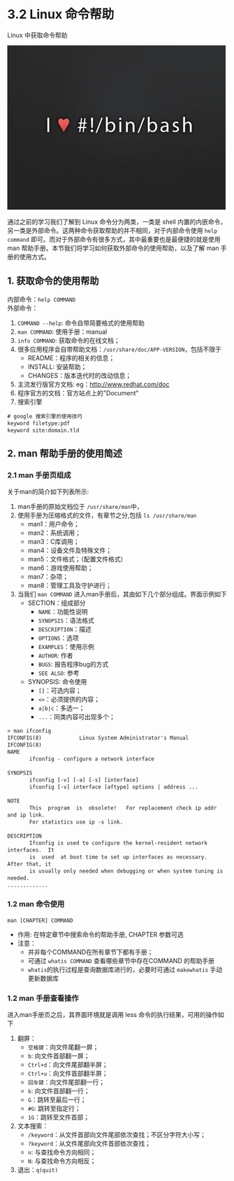 # 3.2 Linux 命令帮助


Linux 中获取命令帮助

![linux-mt](/images/linux_mt/linux_mt.jpg)
<!-- more -->

通过之前的学习我们了解到 Linux 命令分为两类，一类是 shell 内置的内嵌命令，另一类是外部命令。这两种命令获取帮助的并不相同，对于内部命令使用 `help command` 即可。而对于外部命令有很多方式，其中最重要也是最便捷的就是使用 man 帮助手册。本节我们将学习如何获取外部命令的使用帮助，以及了解 man 手册的使用方式。

## 1. 获取命令的使用帮助
内部命令：`help COMMAND`  
外部命令：
1. `COMMAND --help`: 命令自带简要格式的使用帮助
2.  `man COMMAND`: 使用手册：manual
3. `info COMMAND`: 获取命令的在线文档；
4. 很多应用程序会自带帮助文档：`/usr/share/doc/APP-VERSION`，包括不限于
	- README：程序的相关的信息；
	- INSTALL: 安装帮助；
	- CHANGES：版本迭代时的改动信息；
5. 主流发行版官方文档: eg：http://www.redhat.com/doc
6. 程序官方的文档：官方站点上的"Document"
7. 搜索引擎

```
# google 搜索引擎的使用技巧
keyword filetype:pdf
keyword site:domain.tld
```

## 2. man 帮助手册的使用简述
### 2.1 man 手册页组成
关于man的简介如下列表所示:
1. man手册的原始文档位于 `/usr/share/man`中，
2. 使用手册为压缩格式的文件，有章节之分,包括 `ls /usr/share/man`
	- man1：用户命令；
	- man2：系统调用；
	- man3：C库调用；
	- man4：设备文件及特殊文件；
	- man5：文件格式；（配置文件格式）
	- man6：游戏使用帮助；
	- man7：杂项；
	- man8：管理工具及守护进行；
3. 当我们 `man COMMAND` 进入man手册后，其由如下几个部分组成。界面示例如下
	- SECTION：组成部分
		- `NAME`：功能性说明
		- `SYNOPSIS`：语法格式
		- `DESCRIPTION`：描述
		- `OPTIONS`：选项
		- `EXAMPLES`：使用示例
		- `AUTHOR`: 作者
		- `BUGS`: 报告程序bug的方式
		- `SEE ALSO`: 参考
	- SYNOPSIS: 命令使用
		- `[]`：可选内容；
		- `<>`：必须提供的内容；
		- `a|b|c`：多选一；
		- `...`：同类内容可出现多个；

```
> man ifconfig
IFCONFIG(8)            Linux System Administrator's Manual           IFCONFIG(8)
NAME
       ifconfig - configure a network interface

SYNOPSIS
       ifconfig [-v] [-a] [-s] [interface]
       ifconfig [-v] interface [aftype] options | address ...

NOTE
       This  program  is  obsolete!   For replacement check ip addr and ip link.
       For statistics use ip -s link.

DESCRIPTION
       Ifconfig is used to configure the kernel-resident network interfaces.  It
       is  used  at boot time to set up interfaces as necessary.  After that, it
       is usually only needed when debugging or when system tuning is needed.
.............
```


### 1.2 man 命令使用
`man [CHAPTER] COMMAND`
- 作用: 在特定章节中搜索命令的帮助手册, CHAPTER 参数可选
- 注意：
	- 并非每个COMMAND在所有章节下都有手册；
	- 可通过 `whatis COMMAND` 查看哪些章节中存在COMMAND 的帮助手册
	- `whatis`的执行过程是查询数据库进行的，必要时可通过 `makewhatis` 手动更新数据库


### 1.2 man 手册查看操作
进入man手册页之后，其界面环境就是调用 less 命令的执行结果，可用的操作如下
1. 翻屏：
	- `空格键`：向文件尾翻一屏；
	- `b`: 向文件首部翻一屏；
	- `Ctrl+d`：向文件尾部翻半屏；
	- `Ctrl+u`：向文件首部翻半屏；
	- `回车键`：向文件尾部翻一行；
	- `k`: 向文件首部翻一行；
	- `G`：跳转至最后一行；
	- `#G`: 跳转至指定行；
	- `1G`：跳转至文件首部；
2. 文本搜索：
	- `/keyword`：从文件首部向文件尾部依次查找；不区分字符大小写；
	- `?keyword`：从文件尾部向文件首部依次查找；
	- `n`: 与查找命令方向相同；
	- `N`: 与查找命令方向相反；
3. 退出：`q(quit)`

